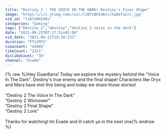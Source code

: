 ```yaml
---
title: "Destiny 2 - THE VOICE IN THE DARK! Destiny's Final Shape"
image: "https:\/\/i.ytimg.com\/vi\/lzB7zNX546s\/hqdefault.jpg"
vid_id: "lzB7zNX546s"
categories: "Gaming"
tags: ["Destiny 2","destiny","destiny 2 voice in the dark"]
date: "2021-09-23T07:17:51+03:00"
vid_date: "2021-09-22T18:30:23Z"
duration: "PT12M7S"
viewcount: "42605"
likeCount: "2321"
dislikeCount: "38"
channel: "Evade"
---
```

{% raw %}Hey Guardians! Today we explore the mystery behind the &quot;Voice In The Dark&quot;. Destiny's true enemy and the final shape! Characters like Oryx and Mara have met this being and today we share those stories!<br /><br />“Destiny 2 The Voice In The Dark&quot;<br />“Destiny 2 Winnower&quot;<br />“Destiny 2 Final Shape&quot;<br />“Destiny 2 Lore&quot;<br /><br />Thanks for watching! Im Evade and ill catch ya in the next one{% endraw %}
